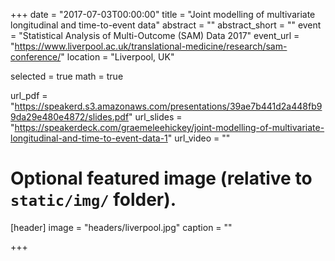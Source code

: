 +++
date = "2017-07-03T00:00:00"
title = "Joint modelling of multivariate longitudinal and time-to-event data"
abstract = ""
abstract_short = ""
event = "Statistical Analysis of Multi-Outcome (SAM) Data 2017"
event_url = "https://www.liverpool.ac.uk/translational-medicine/research/sam-conference/"
location = "Liverpool, UK"

selected = true
math = true

url_pdf = "https://speakerd.s3.amazonaws.com/presentations/39ae7b441d2a448fb99da29e480e4872/slides.pdf"
url_slides = "https://speakerdeck.com/graemeleehickey/joint-modelling-of-multivariate-longitudinal-and-time-to-event-data-1"
url_video = ""

# Optional featured image (relative to `static/img/` folder).
[header]
image = "headers/liverpool.jpg"
caption = ""

+++
